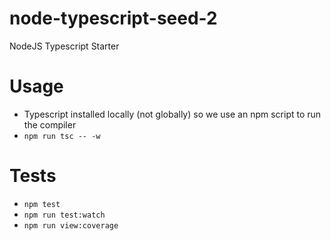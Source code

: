 # node-typescript-seed-2

NodeJS Typescript Starter

# Usage

- Typescript installed locally (not globally) so we use an npm script to run the compiler
- `npm run tsc -- -w`

# Tests

- `npm test`
- `npm run test:watch`
- `npm run view:coverage`
